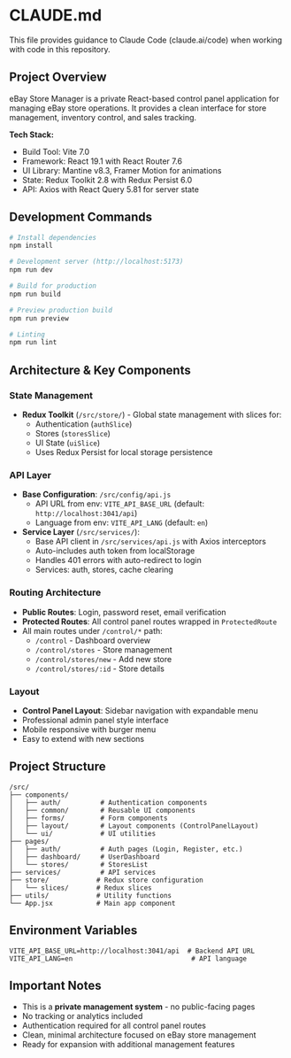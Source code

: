 # CLAUDE.md

This file provides guidance to Claude Code (claude.ai/code) when working with code in this repository.

## Project Overview

eBay Store Manager is a private React-based control panel application for managing eBay store operations. It provides a clean interface for store management, inventory control, and sales tracking.

**Tech Stack:**
- Build Tool: Vite 7.0
- Framework: React 19.1 with React Router 7.6
- UI Library: Mantine v8.3, Framer Motion for animations
- State: Redux Toolkit 2.8 with Redux Persist 6.0
- API: Axios with React Query 5.81 for server state

## Development Commands

```bash
# Install dependencies
npm install

# Development server (http://localhost:5173)
npm run dev

# Build for production
npm run build

# Preview production build
npm run preview

# Linting
npm run lint
```

## Architecture & Key Components

### State Management
- **Redux Toolkit** (`/src/store/`) - Global state management with slices for:
  - Authentication (`authSlice`)
  - Stores (`storesSlice`)
  - UI State (`uiSlice`)
  - Uses Redux Persist for local storage persistence

### API Layer
- **Base Configuration**: `/src/config/api.js`
  - API URL from env: `VITE_API_BASE_URL` (default: `http://localhost:3041/api`)
  - Language from env: `VITE_API_LANG` (default: `en`)
- **Service Layer** (`/src/services/`):
  - Base API client in `/src/services/api.js` with Axios interceptors
  - Auto-includes auth token from localStorage
  - Handles 401 errors with auto-redirect to login
  - Services: auth, stores, cache clearing

### Routing Architecture
- **Public Routes**: Login, password reset, email verification
- **Protected Routes**: All control panel routes wrapped in `ProtectedRoute`
- All main routes under `/control/*` path:
  - `/control` - Dashboard overview
  - `/control/stores` - Store management
  - `/control/stores/new` - Add new store
  - `/control/stores/:id` - Store details

### Layout
- **Control Panel Layout**: Sidebar navigation with expandable menu
- Professional admin panel style interface
- Mobile responsive with burger menu
- Easy to extend with new sections

## Project Structure

```
/src/
├── components/
│   ├── auth/          # Authentication components
│   ├── common/        # Reusable UI components
│   ├── forms/         # Form components
│   ├── layout/        # Layout components (ControlPanelLayout)
│   └── ui/            # UI utilities
├── pages/
│   ├── auth/          # Auth pages (Login, Register, etc.)
│   ├── dashboard/     # UserDashboard
│   └── stores/        # StoresList
├── services/          # API services
├── store/            # Redux store configuration
│   └── slices/       # Redux slices
├── utils/            # Utility functions
└── App.jsx           # Main app component
```

## Environment Variables

```env
VITE_API_BASE_URL=http://localhost:3041/api  # Backend API URL
VITE_API_LANG=en                              # API language
```

## Important Notes

- This is a **private management system** - no public-facing pages
- No tracking or analytics included
- Authentication required for all control panel routes
- Clean, minimal architecture focused on eBay store management
- Ready for expansion with additional management features